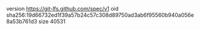 version https://git-lfs.github.com/spec/v1
oid sha256:19d66732ed1f39a57b24c57c308d89750ad3ab6f95560b940a056e8a53b761d3
size 40531
